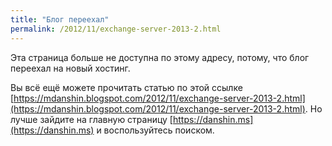 ```yaml
---
title: "Блог переехал"
permalink: /2012/11/exchange-server-2013-2.html
---
```

Эта страница больше не доступна по этому адресу, потому, что блог переехал на новый хостинг.

Вы всё ещё можете прочитать статью по этой ссылке [https://mdanshin.blogspot.com/2012/11/exchange-server-2013-2.html](https://mdanshin.blogspot.com/2012/11/exchange-server-2013-2.html). Но лучше зайдите на главную страницу [https://danshin.ms](https://danshin.ms) и воспользуйтесь поиском.